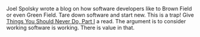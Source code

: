 Joel Spolsky wrote a blog on how software developers like to Brown Field or even Green Field.  Tare down software
and start new.   This is a trap!  Give [Things You Should Never Do, Part I](https://www.joelonsoftware.com/2000/04/06/things-you-should-never-do-part-i/) a read.   The argument is to consider working software is working.  There is value in that.